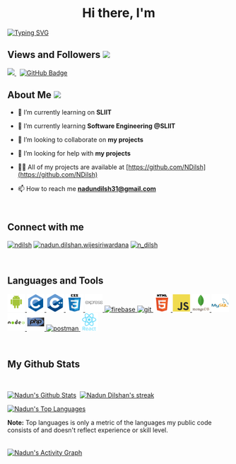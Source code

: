 # <h1 align="center">Hi there, I'm</h1>[![Typing SVG](https://readme-typing-svg.herokuapp.com?size=40&color=7152FF&center=true&vCenter=true&width=1100&height=40&lines=Nadun+Dilshan;Web+Developer)](https://git.io/typing-svg)

## Views and Followers <img src= 'https://media1.giphy.com/media/j2YKTYK7hx9tV9wjnJ/giphy.gif?cid=790b76112a805a64c4f87da56c0de46b5d339e681ff24597&rid=giphy.gif&ct=s' width="50">
<a href="https://github.com/Meghna-DAS/github-profile-views-counter">
    <img src="https://komarev.com/ghpvc/?username=NDilsh">
</a> &nbsp;
<a href="https://github.com/NDilsh?tab=followers"><img src="https://img.shields.io/github/followers/NDilsh?label=Followers&style=social" alt="GitHub Badge"></a>
<br />

<!-- <p align="left"> <a href="https://github.com/ryo-ma/github-profile-trophy"><img src="https://github-profile-trophy.vercel.app/?username=ndilsh" alt="ndilsh" /></a> </p> -->

## About Me <img src= 'https://media0.giphy.com/media/W0WC0Gum1ayZxzIgI4/giphy.gif?cid=790b7611e19903b771986696a0e161b4f2e9a48d0d76b761&rid=giphy.gif&ct=s' width="25">
- 🔭 I’m currently learning on **SLIIT**

- 🌱 I’m currently learning **Software Engineering @SLIIT**

- 👯 I’m looking to collaborate on **my projects**

- 🤝 I’m looking for help with **my projects**

- 👨‍💻 All of my projects are available at [https://github.com/NDilsh](https://github.com/NDilsh)

- 📫 How to reach me **nadundilsh31@gmail.com**

<br />

## Connect with me 
<a href="https://linkedin.com/in/ndilsh" target="blank"><img align="center" src="https://raw.githubusercontent.com/rahuldkjain/github-profile-readme-generator/master/src/images/icons/Social/linked-in-alt.svg" alt="ndilsh" height="30" width="40" /></a>
<a href="https://fb.com/nadun.dilshan.wijesiriwardana" target="blank"><img align="center" src="https://raw.githubusercontent.com/rahuldkjain/github-profile-readme-generator/master/src/images/icons/Social/facebook.svg" alt="nadun.dilshan.wijesiriwardana" height="30" width="40" /></a>
<a href="https://instagram.com/n_dilsh" target="blank"><img align="center" src="https://raw.githubusercontent.com/rahuldkjain/github-profile-readme-generator/master/src/images/icons/Social/instagram.svg" alt="n_dilsh" height="30" width="40" /></a>
</p>
<br />

## Languages and Tools 
<p align="left"> <a href="https://developer.android.com" target="_blank" rel="noreferrer"> <img src="https://raw.githubusercontent.com/devicons/devicon/master/icons/android/android-original-wordmark.svg" alt="android" width="40" height="40"/> </a> <a href="https://www.cprogramming.com/" target="_blank" rel="noreferrer"> <img src="https://raw.githubusercontent.com/devicons/devicon/master/icons/c/c-original.svg" alt="c" width="40" height="40"/> </a> <a href="https://www.w3schools.com/cpp/" target="_blank" rel="noreferrer"> <img src="https://raw.githubusercontent.com/devicons/devicon/master/icons/cplusplus/cplusplus-original.svg" alt="cplusplus" width="40" height="40"/> </a> <a href="https://www.w3schools.com/css/" target="_blank" rel="noreferrer"> <img src="https://raw.githubusercontent.com/devicons/devicon/master/icons/css3/css3-original-wordmark.svg" alt="css3" width="40" height="40"/> </a> <a href="https://expressjs.com" target="_blank" rel="noreferrer"> <img src="https://raw.githubusercontent.com/devicons/devicon/master/icons/express/express-original-wordmark.svg" alt="express" width="40" height="40"/> </a> <a href="https://firebase.google.com/" target="_blank" rel="noreferrer"> <img src="https://www.vectorlogo.zone/logos/firebase/firebase-icon.svg" alt="firebase" width="40" height="40"/> </a> <a href="https://git-scm.com/" target="_blank" rel="noreferrer"> <img src="https://www.vectorlogo.zone/logos/git-scm/git-scm-icon.svg" alt="git" width="40" height="40"/> </a> <a href="https://www.w3.org/html/" target="_blank" rel="noreferrer"> <img src="https://raw.githubusercontent.com/devicons/devicon/master/icons/html5/html5-original-wordmark.svg" alt="html5" width="40" height="40"/> </a> <a href="https://developer.mozilla.org/en-US/docs/Web/JavaScript" target="_blank" rel="noreferrer"> <img src="https://raw.githubusercontent.com/devicons/devicon/master/icons/javascript/javascript-original.svg" alt="javascript" width="40" height="40"/> </a> <a href="https://www.mongodb.com/" target="_blank" rel="noreferrer"> <img src="https://raw.githubusercontent.com/devicons/devicon/master/icons/mongodb/mongodb-original-wordmark.svg" alt="mongodb" width="40" height="40"/> </a> <a href="https://www.mysql.com/" target="_blank" rel="noreferrer"> <img src="https://raw.githubusercontent.com/devicons/devicon/master/icons/mysql/mysql-original-wordmark.svg" alt="mysql" width="40" height="40"/> </a> <a href="https://nodejs.org" target="_blank" rel="noreferrer"> <img src="https://raw.githubusercontent.com/devicons/devicon/master/icons/nodejs/nodejs-original-wordmark.svg" alt="nodejs" width="40" height="40"/> </a> <a href="https://www.php.net" target="_blank" rel="noreferrer"> <img src="https://raw.githubusercontent.com/devicons/devicon/master/icons/php/php-original.svg" alt="php" width="40" height="40"/> </a> <a href="https://postman.com" target="_blank" rel="noreferrer"> <img src="https://www.vectorlogo.zone/logos/getpostman/getpostman-icon.svg" alt="postman" width="40" height="40"/> </a> <a href="https://reactjs.org/" target="_blank" rel="noreferrer"> <img src="https://raw.githubusercontent.com/devicons/devicon/master/icons/react/react-original-wordmark.svg" alt="react" width="40" height="40"/> </a> </p>

<br />

<!-- <p><img align="left" src="https://github-readme-stats.vercel.app/api/top-langs?username=ndilsh&show_icons=true&locale=en&layout=compact" alt="ndilsh" /></p>
 -->
<!-- <p>&nbsp;<img align="center" src="https://github-readme-stats.vercel.app/api?username=ndilsh&show_icons=true&locale=en" alt="ndilsh" /></p>
 -->
<!-- <p align="center">
    <a href="https://github.com/
        NDilsh/github-readme-streak-stats">
        <img title="🔥 Get streak stats for your profile at git.io/streak-stats" alt="Subham Raoniar's streak" src="https://github-readme-streak-stats.herokuapp.com/?user=NDilsh&theme=black-ice&hide_border=true&stroke=0000&background=060A0CD0"/>
    </a>
</p> -->


## My Github Stats 

  <br/>
  <p align="left">
    <a href="https://github.com/NDilsh/github-readme-stats"><img width="49.5%" alt="Nadun's Github Stats" src="https://github-readme-stats.vercel.app/api?username=NDilsh&show_icons=true&count_private=true&theme=react&hide_border=true&bg_color=060b0d" /></a>&nbsp;
    <a href="https://github.com/NDilsh/github-readme-streak-stats"><img width="49.5%" alt="Nadun Dilshan's streak" src="https://github-readme-streak-stats.herokuapp.com?user=NDilsh&theme=react&hide_border=true&date_format=M%20j%5B%2C%20Y%5D&background=060b0d&stroke=060b0d" />
    </a>
  </p>
  <p align="left">
  <a href="https://github.com/
NDilsh/github-readme-stats"><img alt="Nadun's Top Languages" src="https://github-readme-stats.vercel.app/api/top-langs/?username=NDilsh&langs_count=8&count_private=true&layout=compact&theme=react&hide_border=true&bg_color=060b0d" /></a>
  </p>
  <b>Note:</b> Top languages is only a metric of the languages my public code consists of and doesn't reflect experience or skill level.
<br/>
<br/>
<br/>
<a href="https://github.com/NDilsh/github-readme-activity-graph"><img alt="Nadun's Activity Graph" src="https://activity-graph.herokuapp.com/graph?username=NDilsh&bg_color=060b0d&color=5BCDEC&line=5BCDEC&point=FFFFFF&hide_border=true" /></a>
